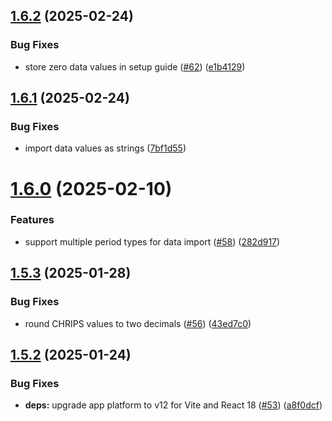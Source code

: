 ## [1.6.2](https://github.com/dhis2/climate-app/compare/v1.6.1...v1.6.2) (2025-02-24)


### Bug Fixes

* store zero data values in setup guide ([#62](https://github.com/dhis2/climate-app/issues/62)) ([e1b4129](https://github.com/dhis2/climate-app/commit/e1b412960c13feb7af058e6d05e3b079c22642cf))

## [1.6.1](https://github.com/dhis2/climate-app/compare/v1.6.0...v1.6.1) (2025-02-24)


### Bug Fixes

* import data values as strings ([7bf1d55](https://github.com/dhis2/climate-app/commit/7bf1d55960574f41af9b391d6c762c5271237e77))

# [1.6.0](https://github.com/dhis2/climate-app/compare/v1.5.3...v1.6.0) (2025-02-10)


### Features

* support multiple period types for data import ([#58](https://github.com/dhis2/climate-app/issues/58)) ([282d917](https://github.com/dhis2/climate-app/commit/282d9174f5346cae6b46e8f9662186e210786687))

## [1.5.3](https://github.com/dhis2/climate-app/compare/v1.5.2...v1.5.3) (2025-01-28)


### Bug Fixes

* round CHRIPS values to two decimals ([#56](https://github.com/dhis2/climate-app/issues/56)) ([43ed7c0](https://github.com/dhis2/climate-app/commit/43ed7c0f6aeb3957393c151d5f4924be030e3fa9))

## [1.5.2](https://github.com/dhis2/climate-app/compare/v1.5.1...v1.5.2) (2025-01-24)


### Bug Fixes

* **deps:** upgrade app platform to v12 for Vite and React 18 ([#53](https://github.com/dhis2/climate-app/issues/53)) ([a8f0dcf](https://github.com/dhis2/climate-app/commit/a8f0dcfb3fd052638f0aa5061fed0484bcab2f47))
